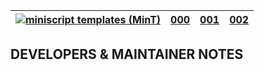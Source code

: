 <!-- header -->

|[![miniscript templates (MinT)](https://avatars.githubusercontent.com/u/7424983?s=30)]()|[000](mint-000.md)|[001](mint-001.md)|[002](mint-002.md)|
|----------|----------|----------|----------|

<!-- additional navigation

|[003](mint-003.md)|[004](mint-004.md)|[005](mint-005.md)|[006](mint-006.md)|
|----------|----------|----------|----------|

-->

<!-- additional navigation

|[007](mint-007.md)|[008](mint-008.md)|[008](mint-009.md)|[009](mint-009.md)|
|----------|----------|----------|----------|

-->

## DEVELOPERS & MAINTAINER NOTES
